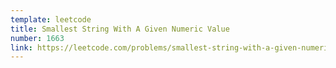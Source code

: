 ```yaml
---
template: leetcode
title: Smallest String With A Given Numeric Value
number: 1663
link: https://leetcode.com/problems/smallest-string-with-a-given-numeric-value
---
```

